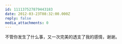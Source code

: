 ```yaml
---
id: 111137527879443183
date: 2012-03-23T08:32:00.000Z
reply: false
media_attachments: 0
---
```


不管你发生了什么事，又一次完美的透支了我的感情，谢谢。 ​​​​

